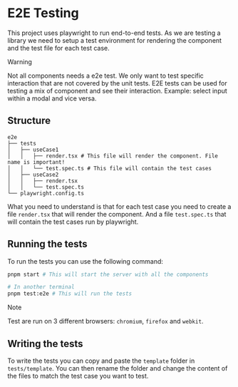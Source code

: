 # E2E Testing

This project uses playwright to run end-to-end tests. As we are testing a library we need to setup a test environment 
for rendering the component and the test file for each test case.

> [!WARNING]  
> Not all components needs a e2e test. We only want to test specific interaction that are not covered by the unit tests.
> E2E tests can be used for testing a mix of component and see their interaction. Example: select input within a modal and vice versa.

## Structure
```
e2e
├── tests
│   ├── useCase1
│   │   ├── render.tsx # This file will render the component. File name is important!
│   │   └── test.spec.ts # This file will contain the test cases
│   ├── useCase2
│   │   ├── render.tsx
│   │   └── test.spec.ts
└── playwright.config.ts
```

What you need to understand is that for each test case you need to create a file `render.tsx` that will render the component.
And a file `test.spec.ts` that will contain the test cases run by playwright.

## Running the tests

To run the tests you can use the following command:

```bash
pnpm start # This will start the server with all the components

# In another terminal
pnpm test:e2e # This will run the tests
```

> [!NOTE]  
> Test are run on 3 different browsers: `chromium`, `firefox` and `webkit`.

## Writing the tests

To write the tests you can copy and paste the `template` folder in `tests/template`. You can then rename the folder and change the content
of the files to match the test case you want to test.
